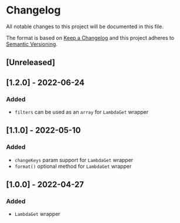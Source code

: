 # Changelog

All notable changes to this project will be documented in this file.

The format is based on [Keep a Changelog](http://keepachangelog.com/en/1.0.0/)
and this project adheres to [Semantic Versioning](http://semver.org/spec/v2.0.0.html).

## [Unreleased]

## [1.2.0] - 2022-06-24
### Added
- `filters` can be used as an `array` for `LambdaGet` wrapper

## [1.1.0] - 2022-05-10
### Added
- `changeKeys` param support for `LambdaGet` wrapper
- `format()` optional method for `LambdaGet` wrapper

## [1.0.0] - 2022-04-27
### Added
- `LambdaGet` wrapper
